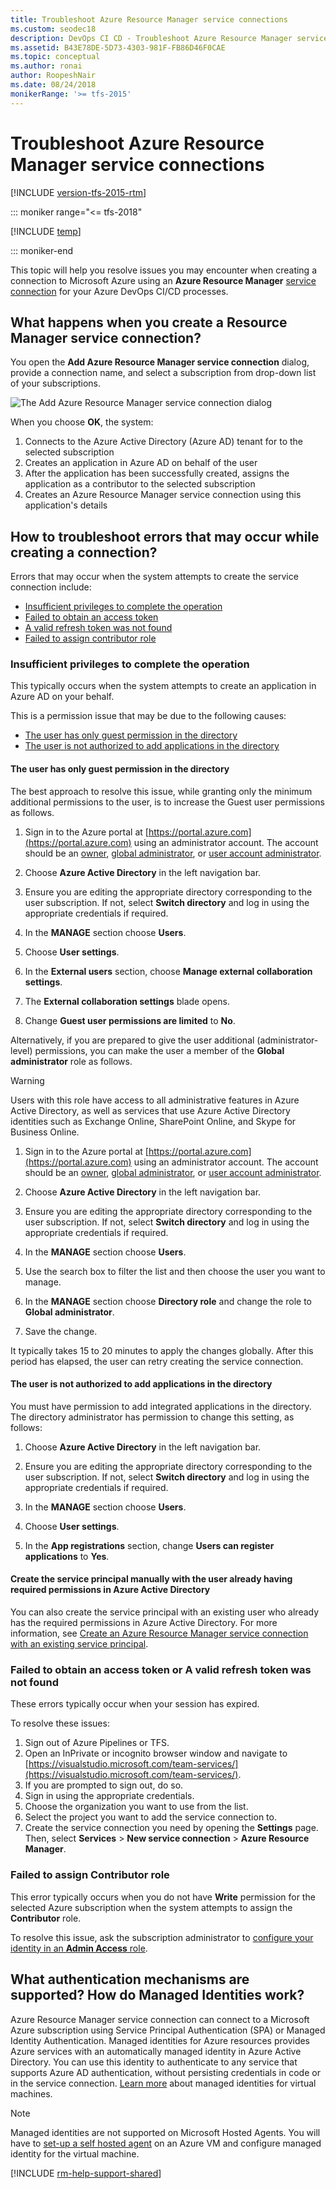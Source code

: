 ```yaml
---
title: Troubleshoot Azure Resource Manager service connections
ms.custom: seodec18
description: DevOps CI CD - Troubleshoot Azure Resource Manager service connections in Azure Pipelines and Team Foundation Server (TFS)
ms.assetid: B43E78DE-5D73-4303-981F-FB86D46F0CAE
ms.topic: conceptual
ms.author: ronai
author: RoopeshNair
ms.date: 08/24/2018
monikerRange: '>= tfs-2015'
---
```


# Troubleshoot Azure Resource Manager service connections

[!INCLUDE [version-tfs-2015-rtm](../includes/version-tfs-2015-rtm.md)]

::: moniker range="<= tfs-2018"

[!INCLUDE [temp](../includes/concept-rename-note.md)]

::: moniker-end

This topic will help you resolve issues you may encounter when creating
a connection to Microsoft Azure using an **Azure Resource Manager**
[service connection](../library/service-endpoints.md) for your Azure DevOps CI/CD processes.

<a name="whathappens"></a>

## What happens when you create a Resource Manager service connection?

You open the **Add Azure Resource Manager service connection** dialog,
provide a connection name, and select a subscription from drop-down
list of your subscriptions.

![The Add Azure Resource Manager service connection dialog](media/azure-rm-endpoint/endpoint-01.png)

When you choose **OK**, the system:

1.  Connects to the Azure Active Directory (Azure AD) tenant for to the selected subscription
1.  Creates an application in Azure AD on behalf of the user
1.  After the application has been successfully created, assigns the application as a contributor to the selected subscription
1.  Creates an Azure Resource Manager service connection using this application's details

<a name="troubleshoot"></a>

## How to troubleshoot errors that may occur while creating a connection?

Errors that may occur when the system attempts to create the service connection include:

- [Insufficient privileges to complete the operation](#privileges)
- [Failed to obtain an access token](#sessionexpired)
- [A valid refresh token was not found](#sessionexpired)
- [Failed to assign contributor role](#contributorrole)

<a name="privileges"></a>

### Insufficient privileges to complete the operation

This typically occurs when the system attempts to create an
application in Azure AD on your behalf.

This is a permission issue that may be due to the following causes:

- [The user has only guest permission in the directory](#guestonly)
- [The user is not authorized to add applications in the directory](#notauthtoadd)

<a name="guestonly"></a>

#### The user has only guest permission in the directory

The best approach to resolve this issue, while granting only the minimum additional permissions
to the user, is to increase the Guest user permissions as follows.

1.  Sign in to the Azure portal at [https://portal.azure.com](https://portal.azure.com) using an administrator account.
    The account should be an [owner](/azure/role-based-access-control/built-in-roles#owner),
    [global administrator](/azure/active-directory/active-directory-assign-admin-roles-azure-portal#global-administrator--company-administrator), or
    [user account administrator](/azure/active-directory/active-directory-assign-admin-roles-azure-portal#user-administrator-permissions).

1.  Choose **Azure Active Directory** in the left navigation bar.

1.  Ensure you are editing the appropriate directory corresponding to the user subscription. If not, select **Switch directory** and log in using the appropriate credentials if required.

1.  In the **MANAGE** section choose **Users**.

1.  Choose **User settings**.

1.  In the **External users** section, choose **Manage external collaboration settings**.

1.  The **External collaboration settings** blade opens.

1.  Change **Guest user permissions are limited** to **No**.

Alternatively, if you are prepared to give the user additional (administrator-level) permissions,
you can make the user a member of the **Global administrator** role as follows.

> [!WARNING]
> Users with this role have access to all administrative features in Azure Active Directory, as well as services that use Azure Active Directory identities such as Exchange Online, SharePoint Online, and Skype for Business Online.

1.  Sign in to the Azure portal at [https://portal.azure.com](https://portal.azure.com) using an administrator account.
    The account should be an [owner](/azure/role-based-access-control/built-in-roles#owner),
    [global administrator](/azure/active-directory/active-directory-assign-admin-roles-azure-portal#global-administrator--company-administrator), or
    [user account administrator](/azure/active-directory/active-directory-assign-admin-roles-azure-portal#user-administrator-permissions).

1.  Choose **Azure Active Directory** in the left navigation bar.

1.  Ensure you are editing the appropriate directory corresponding to the user subscription. If not, select **Switch directory** and log in using the appropriate credentials if required.

1.  In the **MANAGE** section choose **Users**.

1.  Use the search box to filter the list and then choose the user you want to manage.

1.  In the **MANAGE** section choose **Directory role** and change the role to **Global administrator**.

1.  Save the change.

It typically takes 15 to 20 minutes to apply the changes globally.
After this period has elapsed, the user can retry creating the service connection.

<a name="notauthtoadd"></a>

#### The user is not authorized to add applications in the directory

You must have permission to add integrated applications in the directory.
The directory administrator has permission to change this setting, as follows:

1.  Choose **Azure Active Directory** in the left navigation bar.

1.  Ensure you are editing the appropriate directory corresponding to the user subscription. If not, select **Switch directory** and log in using the appropriate credentials if required.

1.  In the **MANAGE** section choose **Users**.

1.  Choose **User settings**.

1.  In the **App registrations** section, change **Users can register applications** to **Yes**.

#### Create the service principal manually with the user already having required permissions in Azure Active Directory

You can also create the service principal with an existing user who already has the required permissions in Azure Active Directory. For more information, see [Create an Azure Resource Manager service connection with an existing service principal](../library/connect-to-azure.md#create-an-azure-resource-manager-service-connection-with-an-existing-service-principal).

<a name="sessionexpired"></a>

### Failed to obtain an access token or A valid refresh token was not found

These errors typically occur when your session has expired.

To resolve these issues:

1.  Sign out of Azure Pipelines or TFS.
1.  Open an InPrivate or incognito browser window and navigate to [https://visualstudio.microsoft.com/team-services/](https://visualstudio.microsoft.com/team-services/).
1.  If you are prompted to sign out, do so.
1.  Sign in using the appropriate credentials.
1.  Choose the organization you want to use from the list.
1.  Select the project you want to add the service connection to.
1.  Create the service connection you need by opening the **Settings** page. Then, select **Services** > **New service connection** > **Azure Resource Manager**.

<a name="contributorrole"></a>

### Failed to assign Contributor role

This error typically occurs when you do not have **Write** permission
for the selected Azure subscription when the system attempts to assign
the **Contributor** role.

To resolve this issue, ask the subscription administrator to
[configure your identity in an **Admin Access** role](/azure/active-directory/fundamentals/active-directory-users-assign-role-azure-portal).

## What authentication mechanisms are supported? How do Managed Identities work?

Azure Resource Manager service connection can connect to a Microsoft Azure subscription using Service Principal Authentication (SPA) or Managed Identity Authentication.
Managed identities for Azure resources provides Azure services with an automatically managed identity in Azure Active Directory. You can use this identity to authenticate to any service that supports Azure AD authentication, without persisting credentials in code or in the service connection. [Learn more](/azure/active-directory/managed-identities-azure-resources/qs-configure-portal-windows-vm) about managed identities for virtual machines.

> [!NOTE]
>
> Managed identities are not supported on Microsoft Hosted Agents. You will have to [set-up a self hosted agent](/azure/devops/pipelines/agents/agents?view=azure-devops#install) on an Azure VM and configure managed identity for the virtual machine.

[!INCLUDE [rm-help-support-shared](../includes/rm-help-support-shared.md)]

